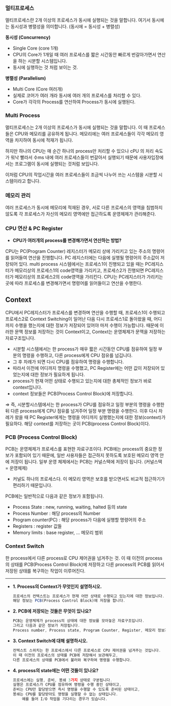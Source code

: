 ### 멀티프로세스

멀티프로세스란 2개 이상의 프로세스가 동시에 실행되는 것을 말합니다.
여기서 동시에는 동시성과 병렬성을 의미합니다. (동시에 = 동시성 + 병렬성)

**동시성 (Concurrency)**
- Single Core (core 1개)
- CPU의 Core가 1개일 때 여러 프로세스를 짧은 시간동안 빠르게 번갈아가면서 연산을 하는 시분할 시스템입니다.
- 동시에 실행하는 것 처럼 보이는 것.

**병렬성 (Parallelism)**
- Multi Core (Core 여러개)
- 실제로 코어가 여러 개라 동시에 여러 개의 프로세스를 처리할 수 있다.
- Core가 각각의 Process를 연산하여 Process가 동시에 실행된다.


### Multi Process
멀티프로세스는 2개 이상의 프로세스가 동시에 실행되는 것을 말합니다.
이 때 프로세스들은 CPU와 메모리를 공유하게 됩니다.
메모리에는 여러 프로세스들이 각각 메모리 영역을 차지하여 동시에 적재가 됩니다.

하지만 하나의 CPU는 매 순간 하나의 process만 처리할 수 있으나
cPU 의 처리 속도가 워낙 빨라서 수ms 내에 여러 프로세스들이 번갈아서 실행되기 때문에
사용자입장에서는 프로그램이 동시에 실행되는 것처럼 보입니다.

이처럼 CPU의 작업시간을 여러 프로세스들이 조금씩 나누어 쓰는 시스템을 시분할 시스템이라고 합니다.


### 메모리 관리

여러 프로세스가 동시에 메모리에 적재된 경우, 서로 다른 프로세스의 영역을 침범하지 않도록 
각 프로세스가 자신의 메모리 영역에만 접근하도록 운영체제가 관리해준다.

### CPU 연산 & PC Register

- **CPU가 여러개의 process를 변경해가면서 연산하는 방법?**

CPU는 PC(Program Counter) 레지스터가 메모리 상에 가리키고 있는 주소의 명령어를 읽어들여 연산을 진행합니다.
PC 레지스터에는 다음에 실행될 명령어의 주소값이 저장되어 있다.
multi process 시스템에서는 
프로세스1이 진행되고 있을 때는 PC레지스터가 메모리상의 프로세스1의 code영역을 가리키고,
프로세스2가 진행되면 PC레지스터가 메모리상의 프로세스2의 code영역을 가리킨다.
CPU는 PC레지스터가 가리키는 곳에 따라 프로세스를 변경해가면서 명령어를 읽어들이고 연산을 수행한다.


## Context

CPU에서 PC레지스터가 프로세스를 변경하며 연산을 수행할 때, 프로세스1이 수행되고 프로세스2로 Context Switching이 일어난 다음 다시 프로세스1로 돌아왔을 때, 어디까지 수행을 했는지에 대한 정보가 저장되어 있어야 마저 수행이 가능합니다. 때문에 이러한 문맥 정보를 저장하는 것이 Context이고, Context는 운영체제가 문맥을 저장하는 자료구조입니다.

- 시분할 시스템에서는 한 process가 매우 짧은 시간동안 CPU를 점유하여 일정 부분의 명령을 수행하고, 다른 process에게 CPU 점유를 넘깁니다.
- 그 후 차례가 되면 다시 CPU를 점유하여 명령을 수행합니다.
- 따라서 이전에 어디까지 명령을 수행했고, PC Register에는 어떤 값이 저장되어 있었는지에 대한 정보가 필요하게 됩니다.
- process가 현재 어떤 상태로 수행되고 있는지에 대한 총체적인 정보가 바로 context입니다.
- context 정보들은 PCB(Process Control Block)에 저장합니다.

⇒ 즉, 시분할시스템에서는 한 process가 CPU를 점유하고 일정 부분의 명령을 수행한 뒤
다른 process에게 CPU 점유를 넘겨주어 일정 부분 명령을 수행한다.
이후 다시 차례가 왔을 때 PC Register에게는 명령을 어디까지 실행했는지에 대한 정보(context)가 필요하다.
해당 context를 저장하는 곳이 PCB(process Control Block)이다.


### PCB (Process Control Block)

PCB는 운영체제가 프로세스를 표현한 자료구조이다.
PCB에는 process의 중요한 정보가 포함되어 있기 때문에, 일반 사용자들은 접근하지 못하도록 보호된 메모리 영역 안에 저장이 됩니다.
일부 운영 체제에서는 PCB는 커널스택에 저장이 됩니다. (커널스택 = 운영체제)
- 커널도 하나의 프로세스다.
이 메모리 영역은 보호를 받으면서도 비교적 접근하기가 편리하기 때문입니다.

PCB에는 일반적으로 다음과 같은 정보가 포함됩니다.
- Process State : new, running, waiting, halted 등의 state
- Process Number : 해당 process의 Number
- Program counter(PC) : 해당 process가 다음에 실행할 명령어의 주소
- Registers : register 값들
- Memory limits : base register, … 메모리 범위

### Context Switch

한 process에서 다른 process로 CPU 제어권을 넘겨주는 것.
이 때 이전의 process의 상태를 PCB(Process Control Block)에 저장하고 다른 process의 PCB를 읽어서 저장된 상태를 복구하는 작업이 이루어진다.

---

- **1. Process의 Context가 무엇인지 설명하시오.**
    
    ```jsx
    프로세스의 컨텍스트는 프로세스가 현재 어떤 상태로 수행되고 있는지에 대한 정보입니다.
    해당 정보는 PCB(Process Control Block)에 저장을 합니다.
    ```
    
- **2. PCB에 저장되는 것들은 무엇이 있나요?**
    
    ```jsx
    PCB는 운영체제가 process의 상태에 대한 정보를 모아놓은 자료구조입니다.
    그리고 다음과 같은 정보가 저장됩니다.
    Process number, Process state, Program Counter, Register, 메모리 정보가 저장됩니다.
    ```
    
- **3. Context Switch에 대해 설명하시오.**
    
    ```jsx
    컨텍스트 스위치는 한 프로세스에서 다른 프로세스로 CPU 제어권을 넘겨주는 것입니다.
    이 때 이전의 프로세스의 상태를 PCB에 저장해서 보관해두고, 
    다른 프로세스의 상태를 PCB에서 불러와 복구하여 명령을 수행합니다.
    ```
    
- **4. process의 state에는 어떤 것들이 있나요?**
    
    ```jsx
    프로세스에는 실행, 준비, 봉쇄 3가지 상태로 구분됩니다.
    실행은 프로세스가 CPU를 점유하여 명령을 수행 중인 상태이고,
    준비는 CPU만 할당받으면 즉시 명령을 수행할 수 있도록 준비된 상태이고,
    봉쇄는 CPU를 할당받아도 명령을 실행할 수 없는 상태입니다.
    	예를 들어 I/O 작업을 기다리는 경우가 있습니다.
    ```
